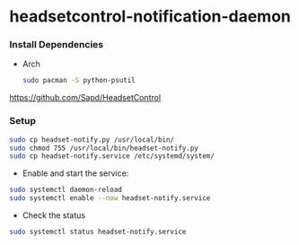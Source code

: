 # headsetcontrol-notification-daemon

### Install Dependencies
- Arch
   ```bash
   sudo pacman -S python-psutil
   ```
https://github.com/Sapd/HeadsetControl

### Setup
```bash
sudo cp headset-notify.py /usr/local/bin/
sudo chmod 755 /usr/local/bin/headset-notify.py
sudo cp headset-notify.service /etc/systemd/system/
```

- Enable and start the service:
```bash
sudo systemctl daemon-reload
sudo systemctl enable --now headset-notify.service
```

- Check the status
```bash
sudo systemctl status headset-notify.service
```
